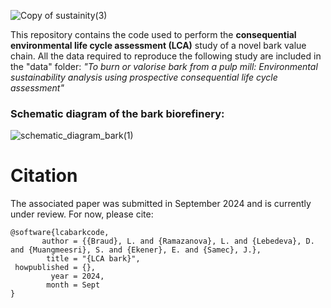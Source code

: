 ![Copy of sustainity(3)](https://github.com/user-attachments/assets/844c7795-efbe-4957-b534-723058a00e42)


This repository contains the code used to perform the **consequential environmental life cycle assessment (LCA)** study of a novel bark value chain. All the data required to reproduce the following study are included in the "data" folder: 
*"To burn or valorise bark from a pulp mill: Environmental sustainability analysis using prospective consequential life cycle assessment"*

### Schematic diagram of the bark biorefinery:

![schematic_diagram_bark(1)](https://github.com/leabrd/lcabark/assets/52202023/f993e44a-cc93-4ebc-94af-c0fc7e0e6a10)


# Citation 

The associated paper was submitted in September 2024 and is currently under review. For now, please cite:
```
@software{lcabarkcode,
       author = {{Braud}, L. and {Ramazanova}, L. and {Lebedeva}, D. and {Muangmeesri}, S. and {Ekener}, E. and {Samec}, J.},
        title = "{LCA bark}",
 howpublished = {},
         year = 2024,
        month = Sept
}
```

